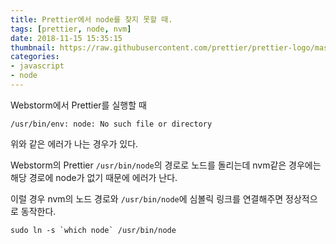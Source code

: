 ```yaml
---
title: Prettier에서 node를 찾지 못할 때.
tags: [prettier, node, nvm]
date: 2018-11-15 15:35:15
thumbnail: https://raw.githubusercontent.com/prettier/prettier-logo/master/images/prettier-banner-light.png
categories:
- javascript
- node
---
```


Webstorm에서 Prettier를 실행할 때

```
/usr/bin/env: node: No such file or directory
```
<!-- more -->

위와 같은 에러가 나는 경우가 있다.

Webstorm의 Prettier `/usr/bin/node`의 경로로 노드를 돌리는데 nvm같은 경우에는 해당 경로에 node가 없기 때문에 에러가 난다.

이럴 경우 nvm의 노드 경로와 `/usr/bin/node`에 심볼릭 링크를 연결해주면 정상적으로 동작한다.


```shell
sudo ln -s `which node` /usr/bin/node
```
<!--stackedit_data:
eyJoaXN0b3J5IjpbODY5ODk2NjIxLDUzMDA4MjkwNl19
-->